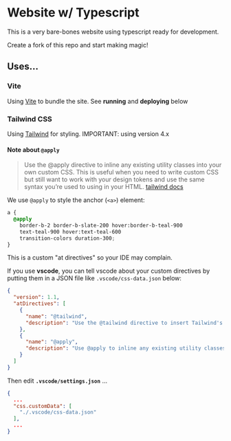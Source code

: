 # Website w/ Typescript

This is a very bare-bones website using typescript ready for development.

Create a fork of this repo and start making magic!

## Uses...

### Vite

Using [Vite](https://vite.dev/) to bundle the site.  See **running** and **deploying** below

### Tailwind CSS

Using [Tailwind](https://tailwindcss.com/docs/installation/using-vite) for styling.  IMPORTANT: using version 4.x


#### Note about `@apply`

> Use the @apply directive to inline any existing utility classes into your own custom CSS. This is useful when you need to write custom CSS but still want to work with your design tokens and use the same syntax you’re used to using in your HTML.  [tailwind docs](https://tailwindcss.com/docs/functions-and-directives#apply-directive)

We use `@apply` to style the anchor (`<a>`) element:
```css
a {
  @apply 
    border-b-2 border-b-slate-200 hover:border-b-teal-900
    text-teal-900 hover:text-teal-600 
    transition-colors duration-300;
}
```

This is a custom "at directives" so your IDE may complain.

If you use **vscode**, you can tell vscode about your custom directives by putting them 
in a JSON file like `.vscode/css-data.json` below:

```json
{
  "version": 1.1,
  "atDirectives": [
    {
      "name": "@tailwind",
      "description": "Use the @tailwind directive to insert Tailwind's `base`, `components`, `utilities`, and `screens` styles into your CSS."
    },
    {
      "name": "@apply",
      "description": "Use @apply to inline any existing utility classes into your own custom CSS."
    }
  ]
}
```

Then edit **`.vscode/settings.json`** ...
```JSON
{
  ...
  "css.customData": [
    "./.vscode/css-data.json"
  ],
  ...
}
```